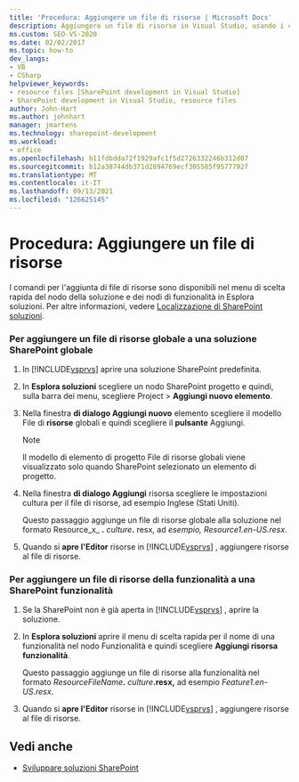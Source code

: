 ```yaml
---
title: 'Procedura: Aggiungere un file di risorse | Microsoft Docs'
description: Aggiungere un file di risorse in Visual Studio, usando i comandi del menu di scelta rapida del nodo della soluzione e dei nodi delle funzionalità in Esplora soluzioni.
ms.custom: SEO-VS-2020
ms.date: 02/02/2017
ms.topic: how-to
dev_langs:
- VB
- CSharp
helpviewer_keywords:
- resource files [SharePoint development in Visual Studio]
- SharePoint development in Visual Studio, resource files
author: John-Hart
ms.author: johnhart
manager: jmartens
ms.technology: sharepoint-development
ms.workload:
- office
ms.openlocfilehash: b11fdbdda72f1929afc1f5d2726332246b312d07
ms.sourcegitcommit: b12a38744db371d2894769ecf305585f9577792f
ms.translationtype: MT
ms.contentlocale: it-IT
ms.lasthandoff: 09/13/2021
ms.locfileid: "126625145"
---
```

# <a name="how-to-add-a-resource-file"></a>Procedura: Aggiungere un file di risorse
  I comandi per l'aggiunta di file di risorse sono disponibili nel menu di scelta rapida del nodo della soluzione e dei nodi di funzionalità in Esplora soluzioni. Per altre informazioni, vedere [Localizzazione di SharePoint soluzioni](../sharepoint/localizing-sharepoint-solutions.md).

### <a name="to-add-a-global-resource-file-to-a-sharepoint-solution"></a>Per aggiungere un file di risorse globale a una soluzione SharePoint globale

1. In [!INCLUDE[vsprvs](../sharepoint/includes/vsprvs-md.md)] aprire una soluzione SharePoint predefinita.

2. In **Esplora soluzioni** scegliere un nodo SharePoint progetto e quindi, sulla barra dei menu, scegliere Project  >  **Aggiungi nuovo elemento**.

3. Nella finestra **di dialogo Aggiungi nuovo** elemento scegliere il modello File di **risorse** globali e quindi scegliere il **pulsante** Aggiungi.

   > [!NOTE]
   > Il modello di elemento di progetto File di risorse globali viene visualizzato solo quando SharePoint selezionato un elemento di progetto.

4. Nella finestra **di dialogo Aggiungi** risorsa scegliere le impostazioni cultura per il file di risorse, ad esempio Inglese (Stati Uniti).

    Questo passaggio aggiunge un file di risorse globale alla soluzione nel formato Resource_x_ **.** <em>culture</em><strong>.</strong> resx, ad *esempio, Resource1.en-US.resx*.

5. Quando si **apre l'Editor** risorse in [!INCLUDE[vsprvs](../sharepoint/includes/vsprvs-md.md)] , aggiungere risorse al file di risorse.

### <a name="to-add-a-feature-resource-file-to-a-sharepoint-feature"></a>Per aggiungere un file di risorse della funzionalità a una SharePoint funzionalità

1. Se la SharePoint non è già aperta in [!INCLUDE[vsprvs](../sharepoint/includes/vsprvs-md.md)] , aprire la soluzione.

2. In **Esplora soluzioni** aprire il menu di scelta rapida per  il nome di una funzionalità nel nodo Funzionalità e quindi scegliere **Aggiungi risorsa funzionalità**.

     Questo passaggio aggiunge un file di risorse alla funzionalità nel formato _ResourceFileName_**.** _culture_**.resx,** ad esempio *Feature1.en-US.resx*.

3. Quando si **apre l'Editor** risorse in [!INCLUDE[vsprvs](../sharepoint/includes/vsprvs-md.md)] , aggiungere risorse al file di risorse.

## <a name="see-also"></a>Vedi anche
- [Sviluppare soluzioni SharePoint](../sharepoint/developing-sharepoint-solutions.md)
